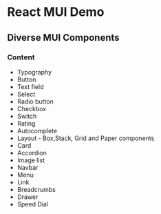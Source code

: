 # React MUI Demo

## Diverse MUI Components

### Content

- Typography
- Button
- Text field
- Select
- Radio button
- Checkbox
- Switch
- Rating
- Autocomplete
- Layout - Box,Stack, Grid and Paper components
- Card
- Accordion
- Image list
- Navbar
- Menu
- Link
- Breadcrumbs
- Drawer
- Speed Dial
